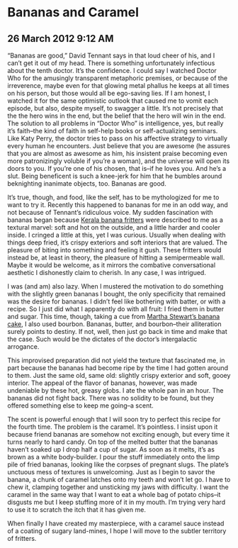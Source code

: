 # Bananas and Caramel
## 26 March 2012 9:12 AM

“Bananas are good,” David Tennant says in that loud cheer of his, and I can’t get it out of my head. There is something unfortunately infectious about the tenth doctor. It’s the confidence. I could say I watched Doctor Who for the amusingly transparent metaphoric premises, or because of the irreverence, maybe even for that glowing metal phallus he keeps at all times on his person, but those would all be ego-saving lies. If I am honest, I watched it for the same optimistic outlook that caused me to vomit each episode, but also, despite myself, to swagger a little. It’s not precisely that the the hero wins in the end, but the belief that the hero will win in the end. The solution to all problems in “Doctor Who” is intelligence, yes, but really it’s faith–the kind of faith in self-help books or self-actualizing seminars. Like Katy Perry, the doctor tries to pass on his affective strategy to virtually every human he encounters. Just believe that you are awesome (he assures that you are almost as awesome as him, his insistent praise becoming even more patronizingly voluble if you’re a woman), and the universe will open its doors to you. If you’re one of his chosen, that is–if he loves you. And he’s a slut. Being beneficent is such a knee-jerk for him that he bumbles around beknighting inanimate objects, too. Bananas are good.



It’s true, though, and food, like the self, has to be mythologized for me to want to try it. Recently this happened to bananas for me in an odd way, and not because of Tennant’s ridiculous voice. My sudden fascination with bananas began because [Kerala banana fritters][1] were described to me as a textural marvel: soft and hot on the outside, and a little harder and cooler inside. I cringed a little at this, yet I was curious. Usually when dealing with things deep fried, it’s crispy exteriors and soft interiors that are valued. The pleasure of biting into something and feeling it gush. These fritters would instead be, at least in theory, the pleasure of hitting a semipermeable wall. Maybe it would be welcome, as it mirrors the combative conversational aesthetic I dishonestly claim to cherish. In any case, I was intrigued.

I was (and am) also lazy. When I mustered the motivation to do something with the slightly green bananas I bought, the only specificity that remained was the desire for bananas. I didn’t feel like bothering with batter, or with a recipe. So I just did what I apparently do with all fruit: I fried them in butter and sugar. This time, though, taking a cue from [Martha Stewart’s banana cake][2], I also used bourbon. Bananas, butter, and bourbon–their alliteration surely points to destiny. If not, well, then just go back in time and make that the case. Such would be the dictates of the doctor’s intergalactic arrogance.

This improvised preparation did not yield the texture that fascinated me, in part because the bananas had become ripe by the time I had gotten around to them. Just the same old, same old: slightly crispy exterior and soft, gooey interior. The appeal of the flavor of bananas, however, was made undeniable by these hot, greasy globs. I ate the whole pan in an hour. The bananas did not fight back. There was no solidity to be found, but they offered something else to keep me going–a scent.



The scent is powerful enough that I will soon try to perfect this recipe for the fourth time. The problem is the caramel. It’s pointless. I insist upon it because friend bananas are somehow not exciting enough, but every time it turns nearly to hard candy. On top of the melted butter that the bananas haven’t soaked up I drop half a cup of sugar. As soon as it melts, it’s as brown as a white body-builder. I pour the stuff immediately onto the limp pile of fried bananas, looking like the corpses of pregnant slugs. The plate’s unctuous mess of textures is unwelcoming. Just as I begin to savor the banana, a chunk of caramel latches onto my teeth and won’t let go. I have to chew it, clamping together and unsticking my jaws with difficulty. I want the caramel in the same way that I want to eat a whole bag of potato chips–it disgusts me but I keep stuffing more of it in my mouth. I’m trying very hard to use it to scratch the itch that it has given me.

When finally I have created my masterpiece, with a caramel sauce instead of a coating of sugary land-mines, I hope I will move to the subtler territory of fritters.

   [1]: http://www.cookingandme.com/2010/06/ethakka-appam-pazham-pori-banana.html
   [2]: http://www.marthastewart.com/316229/banana-bourbon-layer-cake
